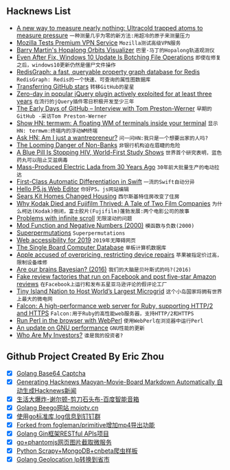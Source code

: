 ## Hacknews List


- [A new way to measure nearly nothing: Ultracold trapped atoms to measure pressure](https://phys.org/news/2018-10-ultracold-atoms-pressure.html)  `一种测量几乎为零的新方法:用超冷的原子来测量压力`
- [Mozilla Tests Premium VPN Service](https://www.ghacks.net/2018/10/21/mozilla-tests-premium-vpn-service/)  `Mozilla测试高级VPN服务`
- [Barry Martin&#39;s Hopalong Orbits Visualizer](https://iacopoapps.appspot.com/hopalongwebgl/)  `巴里·马丁的Hopalong轨道观测仪`
- [Even After Fix, Windows 10 Update Is Botching File Operations](https://www.gizmodo.com.au/2018/10/even-after-microsofts-fix-windows-10s-1809-update-is-still-botching-file-operations/)  `即使在修复之后，windows10更新仍然是僵尸文件操作`
- [RedisGraph: a fast, queryable property graph database for Redis](https://oss.redislabs.com/redisgraph/)  `RedisGraph: Redis的一个快速、可查询的属性图数据库`
- [Transferring GitHub stars](https://francisco.io/blog/transferring-github-stars/)  `转移GitHub的星星`
- [Zero-day in popular jQuery plugin actively exploited for at least three years](https://www.zdnet.com/article/zero-day-in-popular-jquery-plugin-actively-exploited-for-at-least-three-years/)  `在流行的jQuery插件零日积极开发至少三年`
- [The Early Days of GitHub – Interview with Tom Preston-Werner](https://www.heavybit.com/library/podcasts/enterpriseready/ep-2-the-early-days-of-github-with-tom-preston-werner/)  `早期的GitHub -采访Tom Preston-Werner`
- [Show HN: termwm: A floating WM of terminals inside your terminal](https://gitlab.com/jD91mZM2/termwm)  `显示HN: termwm:终端内的浮动WM终端`
- [Ask HN: Am I just a wantrepreneur?](item?id=18267468)  `问一问HN:我只是一个想要出家的人吗?`
- [The Looming Danger of Non-Banks](https://www.axios.com/prudential-non-banks-future-financial-crises-f21319bf-7104-4109-9f11-a8d369110e0c.html)  `非银行机构迫在眉睫的危险`
- [A Blue Pill Is Stopping HIV, World-First Study Shows](https://www.bloomberg.com/news/articles/2018-10-17/a-blue-pill-is-stopping-hiv-world-first-study-shows)  `世界首个研究表明，蓝色药丸可以阻止艾滋病毒`
- [Mass-Produced Electric Lada from 30 Years Ago](http://englishrussia.com/2018/09/04/soviet-tesla-electric-lada-from-30-years-ago-that-was-mass-produced/)  `30年前大批量生产的电动拉达`
- [First-Class Automatic Differentiation in Swift](https://gist.github.com/rxwei/30ba75ce092ab3b0dce4bde1fc2c9f1d)  `一流的Swift自动分异`
- [Hello P5.js Web Editor](https://medium.com/processing-foundation/hello-p5-js-web-editor-b90b902b74cf)  `你好P5。js网站编辑`
- [Sears Kit Homes Changed Housing](https://www.curbed.com/2018/10/16/17984616/sears-catalog-home-kit-mail-order-prefab-housing)  `西尔斯基特住房改变了住房`
- [Why Kodak Died and Fujifilm Thrived: A Tale of Two Film Companies](http://petapixel.com/2018/10/19/why-kodak-died-and-fujifilm-thrived-a-tale-of-two-film-companies/)  `为什么柯达(Kodak)倒闭，富士胶片(Fujifilm)蓬勃发展:两个电影公司的故事`
- [Problems with infinite scroll](https://logrocket.com/blog/infinite-scroll/)  `无限滚动的问题`
- [Mod Function and Negative Numbers (2000)](http://mathforum.org/library/drmath/view/52343.html)  `模函数与负数(2000)`
- [Superpermutations](http://www.gregegan.net/SCIENCE/Superpermutations/Superpermutations.html)  `Superpermutations`
- [Web accessibility for 2019](https://blog.sourcerer.io/building-web-accessibility-in-2019-b4bf16ef5754)  `2019年无障碍网页`
- [The Single Board Computer Database](https://www.board-db.org)  `单板计算机数据库`
- [Apple accused of overpricing, restricting device repairs](https://www.cbc.ca/news/thenational/complete-control-apple-accused-of-overpricing-restricting-device-repairs-1.4859099)  `苹果被指定价过高，限制设备维修`
- [Are our brains Bayesian? (2016)](https://rss.onlinelibrary.wiley.com/doi/full/10.1111/j.1740-9713.2016.00935.x)  `我们的大脑是贝叶斯式的吗?(2016)`
- [Fake review factories that run on Facebook and post five-star Amazon reviews](https://www.theguardian.com/money/2018/oct/20/facebook-fake-amazon-review-factories-uncovered-which-investigation)  `在Facebook上运行和发布五星亚马逊评论的假评论工厂`
- [Tiny Island Nation to Host World’s Largest Microgrid](https://www.scientificamerican.com/article/tiny-island-nation-to-host-worlds-largest-microgrid/)  `这个小岛国家将拥有世界上最大的微电网`
- [Falcon: A high-performance web server for Ruby, supporting HTTP/2 and HTTPS](https://github.com/socketry/falcon)  `Falcon:用于Ruby的高性能web服务器，支持HTTP/2和HTTPS`
- [Run Perl in the browser with WebPerl](https://webperl.zero-g.net/)  `使用WebPerl在浏览器中运行Perl`
- [An update on GNU performance](https://community.arm.com/tools/b/blog/posts/update-on-gnu-performance)  `GNU性能的更新`
- [Who Are My Investors?](https://avc.com/2018/10/who-are-my-investors/)  `谁是我的投资者?`

## Github Project Created By Eric Zhou

- [x] [Golang Base64 Captcha](https://github.com/mojocn/base64Captcha)
- [x] [Generating Hacknews Maoyan-Movie-Board Markdown Automatically 自动生成Hacknews新闻](https://github.com/dejavuzhou/md-genie)
- [x] [生活大爆炸-谢尔顿-剪刀石头布-百度智能音箱](https://github.com/mojocn/dueros-bang-game)
- [x] [Golang Beego网站 mojotv.cn](https://github.com/mojocn/www.mojotv.cn)
- [x] [使用go标准库,log信息到钉钉群](https://github.com/mojocn/dooger)
- [x] [Forked from fogleman/primitive增加mp4导出功能](https://github.com/mojocn/primitive)
- [x] [Golang Gin框架RESTful APIs项目](https://github.com/JJJJJJJerk/ezier-golang-web-api-framework)
- [x] [go+phantomjs网页图片截取微服务](https://github.com/mojocn/screen_shot)
- [x] [Python Scrapy+MongoDB+cnbeta爬虫样板](https://github.com/mojocn/scrapy_mongodb_boilerplate_cnbeta)
- [x] [Golang Geolocation Ip转换到省市](https://github.com/mojocn/ip2location)